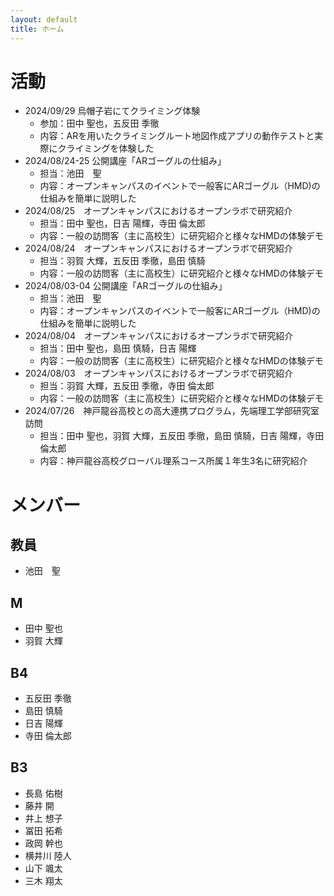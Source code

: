 ```yaml
---
layout: default
title: ホーム
---
```


# 活動
- 2024/09/29 烏帽子岩にてクライミング体験
  - 参加：田中	聖也，五反田	季徹
  - 内容：ARを用いたクライミングルート地図作成アプリの動作テストと実際にクライミングを体験した
- 2024/08/24-25 公開講座「ARゴーグルの仕組み」
  - 担当：池田　聖
  - 内容：オープンキャンパスのイベントで一般客にARゴーグル（HMD)の仕組みを簡単に説明した
- 2024/08/25　オープンキャンパスにおけるオープンラボで研究紹介
  - 担当：田中	聖也，日吉	陽輝，寺田	倫太郎
  - 内容：一般の訪問客（主に高校生）に研究紹介と様々なHMDの体験デモ
- 2024/08/24　オープンキャンパスにおけるオープンラボで研究紹介
  - 担当：羽賀	大輝，五反田	季徹，島田	慎騎
  - 内容：一般の訪問客（主に高校生）に研究紹介と様々なHMDの体験デモ
- 2024/08/03-04 公開講座「ARゴーグルの仕組み」
  - 担当：池田　聖
  - 内容：オープンキャンパスのイベントで一般客にARゴーグル（HMD)の仕組みを簡単に説明した
- 2024/08/04　オープンキャンパスにおけるオープンラボで研究紹介
  - 担当：田中	聖也，島田	慎騎，日吉	陽輝
  - 内容：一般の訪問客（主に高校生）に研究紹介と様々なHMDの体験デモ
- 2024/08/03　オープンキャンパスにおけるオープンラボで研究紹介
  - 担当：羽賀	大輝，五反田	季徹，寺田	倫太郎
  - 内容：一般の訪問客（主に高校生）に研究紹介と様々なHMDの体験デモ
- 2024/07/26　神戸龍谷高校との高大連携プログラム，先端理工学部研究室訪問 
  - 担当：田中	聖也，羽賀	大輝，五反田	季徹，島田	慎騎，日吉	陽輝，寺田	倫太郎
  - 内容：神戸龍谷高校グローバル理系コース所属１年生3名に研究紹介

# メンバー

## 教員
- 池田　聖

## M
- 田中	聖也
- 羽賀	大輝

## B4
- 五反田	季徹
- 島田	慎騎
- 日吉	陽輝
- 寺田	倫太郎

## B3
- 長島	佑樹
- 藤井	開
- 井上	想子
- 冨田	拓希
- 政岡	幹也
- 横井川	陸人
- 山下	颯太
- 三木	翔太

